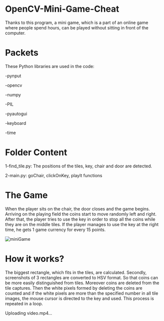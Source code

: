 # OpenCV-Mini-Game-Cheat

Thanks to this program, a mini game, which is a part of an online game where people spend hours, can be played without sitting in front of the computer.

# Packets

These Python libraries are used in the code:

-pynput

-opencv

-numpy

-PIL

-pyautogui

-keyboard

-time


# Folder Content

1-find_tile.py: The positions of the tiles, key, chair and door are detected.

2-main.py: goChair, clickOnKey, playIt functions

# The Game

When the player sits on the chair, the door closes and the game begins. Arriving on the playing field the coins start to move randomly left and right. After that, the player tries to use the key in order to stop all the coins while they are on the middle tiles. If the player manages to use the key at the right time, he gets 1 game currency for every 15 points.

![miniGame](https://user-images.githubusercontent.com/98697826/173625883-5faf8f95-59e8-4629-a980-dd421a6c74ea.png)

# How it works?

The biggest rectangle, which fits in the tiles, are calculated. Secondly, screenshots of 3 rectangles are converted to HSV format. So that coins can be more easily distinguished from tiles. Moreover coins are deleted from the tile captures. Then the white pixels formed by deleting the coins are counted and if the white pixels are more than the specified number in all tile images, the mouse cursor is directed to the key and used. This process is repeated in a loop.


Uploading video.mp4…


